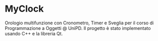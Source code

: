 # MyClock
Orologio multifunzione con Cronometro, Timer e Sveglia per il corso di Programmazione a Oggetti @ UniPD.  Il progetto è stato implementato usando C++ e la libreria Qt.
